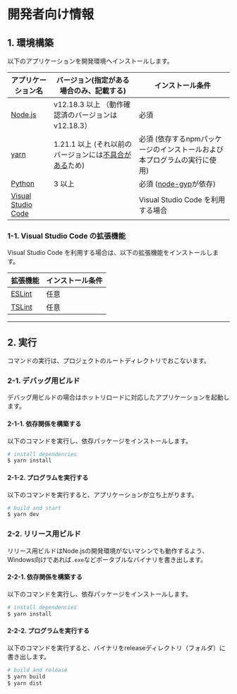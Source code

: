 # 開発者向け情報

## 1. 環境構築

以下のアプリケーションを開発環境へインストールします。

| アプリケーション名                                   | バージョン(指定がある場合のみ、記載する)            | インストール条件                   |
| ---------------------------------------------------- | --------------------------------------------------- | ---------------------------------- |
| [Node.js](https://nodejs.org/ja/)                    | v12.18.3 以上 （動作確認済のバージョンは v12.18.3） | 必須                               |
| [yarn](https://classic.yarnpkg.com/ja/)              |    1.21.1 以上 (それ以前のバージョンには[不具合がある](https://blog.cybozu.io/entry/npm-vulnerabilities-and-postinstall)ため)      | 必須 (依存するnpmパッケージのインストールおよび本プログラムの実行に使用) |
| [Python](https://www.python.org/downloads/)              |    3 以上      | 必須 ([node-gyp](https://github.com/nodejs/node-gyp)が依存) |
| [Visual Studio Code](https://code.visualstudio.com/) |                                                     | Visual Studio Code を利用する場合  |

### 1-1. Visual Studio Code の拡張機能

Visual Studio Code を利用する場合は、以下の拡張機能をインストールします。

| 拡張機能                                                                                                | インストール条件 |
| ------------------------------------------------------------------------------------------------------- | ---------------- |
| [ESLint](https://marketplace.visualstudio.com/items?itemName=dbaeumer.vscode-eslint)                    | 任意             |
| [TSLint](https://marketplace.visualstudio.com/items?itemName=ms-vscode.vscode-typescript-tslint-plugin) | 任意             |

---

## 2. 実行

コマンドの実行は、プロジェクトのルートディレクトリでおこないます。

### 2-1. デバッグ用ビルド

デバッグ用ビルドの場合はホットリロードに対応したアプリケーションを起動します。

#### 2-1-1. 依存関係を構築する

以下のコマンドを実行し、依存パッケージをインストールします。

```bash
# install dependencies
$ yarn install
```

#### 2-1-2. プログラムを実行する

以下のコマンドを実行すると、アプリケーションが立ち上がります。

```bash
# build and start
$ yarn dev
```

### 2-2. リリース用ビルド

リリース用ビルドはNode.jsの開発環境がないマシンでも動作するよう、Windows向けであれば`.exe`などポータブルなバイナリを書き出します。


#### 2-2-1. 依存関係を構築する

以下のコマンドを実行し、依存パッケージをインストールします。

```bash
# install dependencies
$ yarn install
```

#### 2-2-2. プログラムを実行する

以下のコマンドを実行すると、バイナリをreleaseディレクトリ（フォルダ）に書き出します。

```bash
# build and release
$ yarn build
$ yarn dist
```
